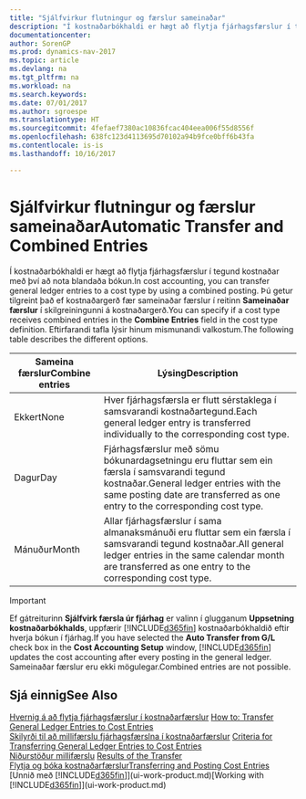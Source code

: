 ```yaml
---
title: "Sjálfvirkur flutningur og færslur sameinaðar"
description: "Í kostnaðarbókhaldi er hægt að flytja fjárhagsfærslur í tegund kostnaðar með því að nota blandaða bókun. Þú getur tilgreint það ef kostnaðargerð fær sameinaðar færslur í reitinn **Sameinaðar færslur** í skilgreiningunni á kostnaðargerð. Eftirfarandi tafla lýsir hinum mismunandi valkostum."
documentationcenter: 
author: SorenGP
ms.prod: dynamics-nav-2017
ms.topic: article
ms.devlang: na
ms.tgt_pltfrm: na
ms.workload: na
ms.search.keywords: 
ms.date: 07/01/2017
ms.author: sgroespe
ms.translationtype: HT
ms.sourcegitcommit: 4fefaef7380ac10836fcac404eea006f55d8556f
ms.openlocfilehash: 638fc123d4113695d70102a94b9fce0bff6b43fa
ms.contentlocale: is-is
ms.lasthandoff: 10/16/2017

---
```

# <a name="automatic-transfer-and-combined-entries"></a><span data-ttu-id="f90b5-105">Sjálfvirkur flutningur og færslur sameinaðar</span><span class="sxs-lookup"><span data-stu-id="f90b5-105">Automatic Transfer and Combined Entries</span></span>
<span data-ttu-id="f90b5-106">Í kostnaðarbókhaldi er hægt að flytja fjárhagsfærslur í tegund kostnaðar með því að nota blandaða bókun.</span><span class="sxs-lookup"><span data-stu-id="f90b5-106">In cost accounting, you can transfer general ledger entries to a cost type by using a combined posting.</span></span> <span data-ttu-id="f90b5-107">Þú getur tilgreint það ef kostnaðargerð fær sameinaðar færslur í reitinn **Sameinaðar færslur** í skilgreiningunni á kostnaðargerð.</span><span class="sxs-lookup"><span data-stu-id="f90b5-107">You can specify if a cost type receives combined entries in the **Combine Entries** field in the cost type definition.</span></span> <span data-ttu-id="f90b5-108">Eftirfarandi tafla lýsir hinum mismunandi valkostum.</span><span class="sxs-lookup"><span data-stu-id="f90b5-108">The following table describes the different options.</span></span>  

|<span data-ttu-id="f90b5-109">Sameina færslur</span><span class="sxs-lookup"><span data-stu-id="f90b5-109">Combine entries</span></span>|<span data-ttu-id="f90b5-110">Lýsing</span><span class="sxs-lookup"><span data-stu-id="f90b5-110">Description</span></span>|  
|---------------------|-----------------|  
|<span data-ttu-id="f90b5-111">Ekkert</span><span class="sxs-lookup"><span data-stu-id="f90b5-111">None</span></span>|<span data-ttu-id="f90b5-112">Hver fjárhagsfærsla er flutt sérstaklega í samsvarandi kostnaðartegund.</span><span class="sxs-lookup"><span data-stu-id="f90b5-112">Each general ledger entry is transferred individually to the corresponding cost type.</span></span>|  
|<span data-ttu-id="f90b5-113">Dagur</span><span class="sxs-lookup"><span data-stu-id="f90b5-113">Day</span></span>|<span data-ttu-id="f90b5-114">Fjárhagsfærslur með sömu bókunardagsetningu eru fluttar sem ein færsla í samsvarandi tegund kostnaðar.</span><span class="sxs-lookup"><span data-stu-id="f90b5-114">General ledger entries with the same posting date are transferred as one entry to the corresponding cost type.</span></span>|  
|<span data-ttu-id="f90b5-115">Mánuður</span><span class="sxs-lookup"><span data-stu-id="f90b5-115">Month</span></span>|<span data-ttu-id="f90b5-116">Allar fjárhagsfærslur í sama almanaksmánuði eru fluttar sem ein færsla í samsvarandi tegund kostnaðar.</span><span class="sxs-lookup"><span data-stu-id="f90b5-116">All general ledger entries in the same calendar month are transferred as one entry to the corresponding cost type.</span></span>|  

> [!IMPORTANT]  
>  <span data-ttu-id="f90b5-117">Ef gátreiturinn **Sjálfvirk færsla úr fjárhag** er valinn í glugganum **Uppsetning kostnaðarbókhalds**, uppfærir [!INCLUDE[d365fin](includes/d365fin_md.md)] kostnaðarbókhaldið eftir hverja bókun í fjárhag.</span><span class="sxs-lookup"><span data-stu-id="f90b5-117">If you have selected the **Auto Transfer from G/L** check box in the **Cost Accounting Setup** window, [!INCLUDE[d365fin](includes/d365fin_md.md)] updates the cost accounting after every posting in the general ledger.</span></span> <span data-ttu-id="f90b5-118">Sameinaðar færslur eru ekki mögulegar.</span><span class="sxs-lookup"><span data-stu-id="f90b5-118">Combined entries are not possible.</span></span>  

## <a name="see-also"></a><span data-ttu-id="f90b5-119">Sjá einnig</span><span class="sxs-lookup"><span data-stu-id="f90b5-119">See Also</span></span>  
 <span data-ttu-id="f90b5-120">[Hvernig á að flytja fjárhagsfærslur í kostnaðarfærslur](finance-how-to-transfer-general-ledger-entries-to-cost-entries.md) </span><span class="sxs-lookup"><span data-stu-id="f90b5-120">[How to: Transfer General Ledger Entries to Cost Entries](finance-how-to-transfer-general-ledger-entries-to-cost-entries.md) </span></span>  
 <span data-ttu-id="f90b5-121">[Skilyrði til að millifærslu fjárhagsfærslna í kostnaðarfærslur](finance-criteria-for-transferring-general-ledger-entries-to-cost-entries.md) </span><span class="sxs-lookup"><span data-stu-id="f90b5-121">[Criteria for Transferring General Ledger Entries to Cost Entries](finance-criteria-for-transferring-general-ledger-entries-to-cost-entries.md) </span></span>  
 <span data-ttu-id="f90b5-122">[Niðurstöður millifærslu](finance-results-of-the-transfer.md) </span><span class="sxs-lookup"><span data-stu-id="f90b5-122">[Results of the Transfer](finance-results-of-the-transfer.md) </span></span>  
 [<span data-ttu-id="f90b5-123">Flytja og bóka kostnaðarfærslur</span><span class="sxs-lookup"><span data-stu-id="f90b5-123">Transferring and Posting Cost Entries</span></span>](finance-transfer-and-post-cost-entries.md)  
 <span data-ttu-id="f90b5-124">[Unnið með [!INCLUDE[d365fin](includes/d365fin_md.md)]](ui-work-product.md)</span><span class="sxs-lookup"><span data-stu-id="f90b5-124">[Working with [!INCLUDE[d365fin](includes/d365fin_md.md)]](ui-work-product.md)</span></span>

